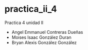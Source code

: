 # practica_ii_4
Practica 4 unidad II
* Angel Emmanuel Contreras Dueñas
* Moises Isaac González Duran 
* Bryan Alexis González González
